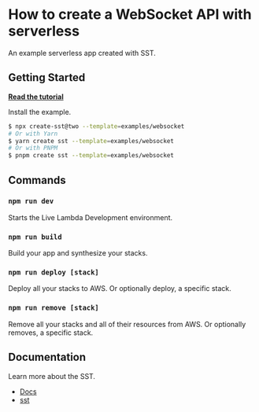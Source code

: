 # How to create a WebSocket API with serverless

An example serverless app created with SST.

## Getting Started

[**Read the tutorial**](https://sst.dev/examples/how-to-create-a-websocket-api-with-serverless.html)

Install the example.

```bash
$ npx create-sst@two --template=examples/websocket
# Or with Yarn
$ yarn create sst --template=examples/websocket
# Or with PNPM
$ pnpm create sst --template=examples/websocket
```

## Commands

### `npm run dev`

Starts the Live Lambda Development environment.

### `npm run build`

Build your app and synthesize your stacks.

### `npm run deploy [stack]`

Deploy all your stacks to AWS. Or optionally deploy, a specific stack.

### `npm run remove [stack]`

Remove all your stacks and all of their resources from AWS. Or optionally removes, a specific stack.

## Documentation

Learn more about the SST.

- [Docs](https://docs.sst.dev/)
- [sst](https://docs.sst.dev/packages/sst)
